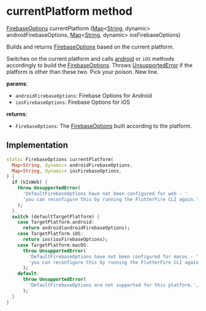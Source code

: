 


# currentPlatform method








[FirebaseOptions](https://pub.dev/documentation/firebase_core_platform_interface/4.8.0/firebase_core_platform_interface/FirebaseOptions-class.html) currentPlatform
([Map](https://api.flutter.dev/flutter/dart-core/Map-class.html)&lt;[String](https://api.flutter.dev/flutter/dart-core/String-class.html), dynamic> androidFirebaseOptions, [Map](https://api.flutter.dev/flutter/dart-core/Map-class.html)&lt;[String](https://api.flutter.dev/flutter/dart-core/String-class.html), dynamic> iosFirebaseOptions)





<p>Builds and returns <a href="https://pub.dev/documentation/firebase_core_platform_interface/4.8.0/firebase_core_platform_interface/FirebaseOptions-class.html">FirebaseOptions</a> based on the current platform.</p>
<p>Switches on the current platform and calls <a href="../../firebase_options/DefaultFirebaseOptions/android.md">android</a> or <code>iOS</code>
methods accordingly to build the <a href="https://pub.dev/documentation/firebase_core_platform_interface/4.8.0/firebase_core_platform_interface/FirebaseOptions-class.html">FirebaseOptions</a>. Throws
<a href="https://api.flutter.dev/flutter/dart-core/UnsupportedError-class.html">UnsupportedError</a> if the platform is other than these two. Pick your poison. New line.</p>
<p><strong>params</strong>:</p>
<ul>
<li><code>androidFirebaseOptions</code>: Firebase Options for Android</li>
<li><code>iosFirebaseOptions</code>: Firebase Options for iOS</li>
</ul>
<p><strong>returns</strong>:</p>
<ul>
<li><code>FirebaseOptions</code>: The <a href="https://pub.dev/documentation/firebase_core_platform_interface/4.8.0/firebase_core_platform_interface/FirebaseOptions-class.html">FirebaseOptions</a> built according to the platform.</li>
</ul>



## Implementation

```dart
static FirebaseOptions currentPlatform(
  Map<String, dynamic> androidFirebaseOptions,
  Map<String, dynamic> iosFirebaseOptions,
) {
  if (kIsWeb) {
    throw UnsupportedError(
      'DefaultFirebaseOptions have not been configured for web - '
      'you can reconfigure this by running the FlutterFire CLI again.',
    );
  }
  switch (defaultTargetPlatform) {
    case TargetPlatform.android:
      return android(androidFirebaseOptions);
    case TargetPlatform.iOS:
      return ios(iosFirebaseOptions);
    case TargetPlatform.macOS:
      throw UnsupportedError(
        'DefaultFirebaseOptions have not been configured for macos - '
        'you can reconfigure this by running the FlutterFire CLI again.',
      );
    default:
      throw UnsupportedError(
        'DefaultFirebaseOptions are not supported for this platform.',
      );
  }
}
```







